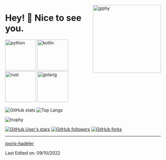 <!--suppress HtmlDeprecatedAttribute -->
[<img align='right' src="https://media.giphy.com/media/M9gbBd9nbDrOTu1Mqx/giphy.gif" width="220" alt="giphy">](https://t.me/voko_aleksey)



# Hey! 👋 Nice to see you. #



[<img src="https://cdn.iconscout.com/icon/free/png-256/python-3521655-2945099.png" alt="python" width="100">](https://docs.python.org/3/library/index.html)
[<img src="https://cdn.iconscout.com/icon/free/png-256/kotlin-283155.png" alt="kotlin" width="100">](https://kotlinlang.org/docs/home.html)
[<img src="https://cdn.iconscout.com/icon/free/png-256/rust-3521686-2945130.png" alt="rust" width="100">](https://developer.android.com/reference)
[<img src="https://hsto.org/webt/5b/2e/6a/5b2e6a4a389cc942256392.png" alt="golang" width="100">](https://golang.org/doc/)


![GitHub stats](https://github-readme-stats.vercel.app/api?username=jooris-hadeler&theme=gotham&show_icons=true&count_private=true&hide_title=true&hide_border=true)
![Top Langs](https://github-readme-stats.vercel.app/api/top-langs/?username=jooris-hadeler&layout=default&theme=gotham&hide=html&hide_border=true&card_width=330)


![trophy](https://github-profile-trophy.vercel.app/?username=jooris-hadeler&theme=onestar&no-frame=true&column=3&row=2)

[<img alt="GitHub User's stars" src="https://img.shields.io/github/stars/jooris-hadeler?affiliations=OWNER%2CCOLLABORATOR%2CORGANIZATION_MEMBER&label=Total%20user%20stars%20in%20all%20repo&logoColor=red&style=social">](https://github.com/jooris-hadeler?tab=repositories&q=&type=&language=&sort=stargazers)
[<img alt="GitHub followers" src="https://img.shields.io/github/followers/jooris-hadeler?&logoColor=red&style=social">](https://github.com/jooris-hadeler?tab=followers)
[<img alt="GitHub forks" src="https://img.shields.io/github/forks/jooris-hadeler/TranslatorSelenium?logoColor=red&style=social">](https://github.com/jooris-hadeler/TranslatorSelenium/network/members)

------

[jooris-hadeler](https://github.com/jooris-hadeler)

Last Edited on: 09/10/2022
